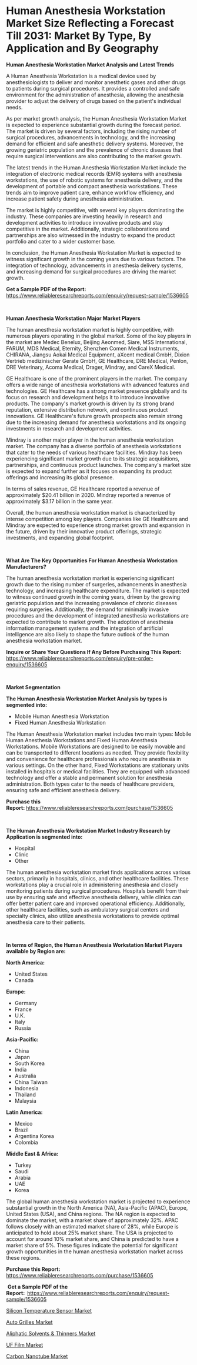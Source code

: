 <p><h1>Human Anesthesia Workstation Market Size Reflecting a Forecast Till 2031: Market By Type, By Application and By Geography</h1></p><p><strong>Human Anesthesia Workstation Market Analysis and Latest Trends</strong></p>
<p><p>A Human Anesthesia Workstation is a medical device used by anesthesiologists to deliver and monitor anesthetic gases and other drugs to patients during surgical procedures. It provides a controlled and safe environment for the administration of anesthesia, allowing the anesthesia provider to adjust the delivery of drugs based on the patient's individual needs.</p><p>As per market growth analysis, the Human Anesthesia Workstation Market is expected to experience substantial growth during the forecast period. The market is driven by several factors, including the rising number of surgical procedures, advancements in technology, and the increasing demand for efficient and safe anesthetic delivery systems. Moreover, the growing geriatric population and the prevalence of chronic diseases that require surgical interventions are also contributing to the market growth.</p><p>The latest trends in the Human Anesthesia Workstation Market include the integration of electronic medical records (EMR) systems with anesthesia workstations, the use of robotic systems for anesthesia delivery, and the development of portable and compact anesthesia workstations. These trends aim to improve patient care, enhance workflow efficiency, and increase patient safety during anesthesia administration.</p><p>The market is highly competitive, with several key players dominating the industry. These companies are investing heavily in research and development activities to introduce innovative products and stay competitive in the market. Additionally, strategic collaborations and partnerships are also witnessed in the industry to expand the product portfolio and cater to a wider customer base.</p><p>In conclusion, the Human Anesthesia Workstation Market is expected to witness significant growth in the coming years due to various factors. The integration of technology, advancements in anesthesia delivery systems, and increasing demand for surgical procedures are driving the market growth.</p></p>
<p><strong>Get a Sample PDF of the Report:&nbsp;</strong> <a href="https://www.reliableresearchreports.com/enquiry/request-sample/1536605">https://www.reliableresearchreports.com/enquiry/request-sample/1536605</a></p>
<p>&nbsp;</p>
<p><strong>Human Anesthesia Workstation Major Market Players</strong></p>
<p><p>The human anesthesia workstation market is highly competitive, with numerous players operating in the global market. Some of the key players in the market are Medec Benelux, Beijing Aeonmed, Siare, MSS International, FARUM, MDS Medical, Eternity, Shenzhen Comen Medical Instruments, CHIRANA, Jiangsu Aokai Medical Equipment, aXcent medical GmbH, Dixion Vertrieb medizinischer Gerate GmbH, GE Healthcare, DRE Medical, Penlon, DRE Veterinary, Acoma Medical, Drager, Mindray, and CareX Medical.</p><p>GE Healthcare is one of the prominent players in the market. The company offers a wide range of anesthesia workstations with advanced features and technologies. GE Healthcare has a strong market presence globally and its focus on research and development helps it to introduce innovative products. The company's market growth is driven by its strong brand reputation, extensive distribution network, and continuous product innovations. GE Healthcare's future growth prospects also remain strong due to the increasing demand for anesthesia workstations and its ongoing investments in research and development activities.</p><p>Mindray is another major player in the human anesthesia workstation market. The company has a diverse portfolio of anesthesia workstations that cater to the needs of various healthcare facilities. Mindray has been experiencing significant market growth due to its strategic acquisitions, partnerships, and continuous product launches. The company's market size is expected to expand further as it focuses on expanding its product offerings and increasing its global presence.</p><p>In terms of sales revenue, GE Healthcare reported a revenue of approximately $20.41 billion in 2020. Mindray reported a revenue of approximately $3.17 billion in the same year.</p><p>Overall, the human anesthesia workstation market is characterized by intense competition among key players. Companies like GE Healthcare and Mindray are expected to experience strong market growth and expansion in the future, driven by their innovative product offerings, strategic investments, and expanding global footprint.</p></p>
<p>&nbsp;</p>
<p><strong>What Are The Key Opportunities For Human Anesthesia Workstation Manufacturers?</strong></p>
<p><p>The human anesthesia workstation market is experiencing significant growth due to the rising number of surgeries, advancements in anesthesia technology, and increasing healthcare expenditure. The market is expected to witness continued growth in the coming years, driven by the growing geriatric population and the increasing prevalence of chronic diseases requiring surgeries. Additionally, the demand for minimally invasive procedures and the development of integrated anesthesia workstations are expected to contribute to market growth. The adoption of anesthesia information management systems and the integration of artificial intelligence are also likely to shape the future outlook of the human anesthesia workstation market.</p></p>
<p><strong>Inquire or Share Your Questions If Any Before Purchasing This Report:</strong> <a href="https://www.reliableresearchreports.com/enquiry/pre-order-enquiry/1536605">https://www.reliableresearchreports.com/enquiry/pre-order-enquiry/1536605</a></p>
<p>&nbsp;</p>
<p><strong>Market Segmentation</strong></p>
<p><strong>The Human Anesthesia Workstation Market Analysis by types is segmented into:</strong></p>
<p><ul><li>Mobile Human Anesthesia Workstation</li><li>Fixed Human Anesthesia Workstation</li></ul></p>
<p><p>The Human Anesthesia Workstation market includes two main types: Mobile Human Anesthesia Workstations and Fixed Human Anesthesia Workstations. Mobile Workstations are designed to be easily movable and can be transported to different locations as needed. They provide flexibility and convenience for healthcare professionals who require anesthesia in various settings. On the other hand, Fixed Workstations are stationary units installed in hospitals or medical facilities. They are equipped with advanced technology and offer a stable and permanent solution for anesthesia administration. Both types cater to the needs of healthcare providers, ensuring safe and efficient anesthesia delivery.</p></p>
<p><strong>Purchase this Report:&nbsp;</strong><a href="https://www.reliableresearchreports.com/purchase/1536605">https://www.reliableresearchreports.com/purchase/1536605</a></p>
<p>&nbsp;</p>
<p><strong>The Human Anesthesia Workstation Market Industry Research by Application is segmented into:</strong></p>
<p><ul><li>Hospital</li><li>Clinic</li><li>Other</li></ul></p>
<p><p>The human anesthesia workstation market finds applications across various sectors, primarily in hospitals, clinics, and other healthcare facilities. These workstations play a crucial role in administering anesthesia and closely monitoring patients during surgical procedures. Hospitals benefit from their use by ensuring safe and effective anesthesia delivery, while clinics can offer better patient care and improved operational efficiency. Additionally, other healthcare facilities, such as ambulatory surgical centers and specialty clinics, also utilize anesthesia workstations to provide optimal anesthesia care to their patients.</p></p>
<p>&nbsp;</p>
<p><strong>In terms of Region, the Human Anesthesia Workstation Market Players available by Region are:</strong></p>
<p>
    <p> <strong> North America: </strong>
        <ul>
            <li>United States</li>
            <li>Canada</li>
        </ul>
        </p> 
    <p> <strong> Europe: </strong>
        <ul>
            <li>Germany</li>
            <li>France</li>
            <li>U.K.</li>
            <li>Italy</li>
            <li>Russia</li>
        </ul>
        </p> 
    <p> <strong> Asia-Pacific: </strong>
        <ul>
            <li>China</li>
            <li>Japan</li>
            <li>South Korea</li>
            <li>India</li>
            <li>Australia</li>
            <li>China Taiwan</li>
            <li>Indonesia</li>
            <li>Thailand</li>
            <li>Malaysia</li>
        </ul>
        </p> 
    <p> <strong> Latin America: </strong>
        <ul>
            <li>Mexico</li>
            <li>Brazil</li>
            <li>Argentina Korea</li>
            <li>Colombia</li>
        </ul>
        </p> 
    <p> <strong> Middle East & Africa: </strong>
        <ul>
            <li>Turkey</li>
            <li>Saudi</li>
            <li>Arabia</li>
            <li>UAE</li>
            <li>Korea</li>
        </ul>
    </p>
    </p>
<p><p>The global human anesthesia workstation market is projected to experience substantial growth in the North America (NA), Asia-Pacific (APAC), Europe, United States (USA), and China regions. The NA region is expected to dominate the market, with a market share of approximately 32%. APAC follows closely with an estimated market share of 28%, while Europe is anticipated to hold about 25% market share. The USA is projected to account for around 10% market share, and China is predicted to have a market share of 5%. These figures indicate the potential for significant growth opportunities in the human anesthesia workstation market across these regions.</p></p>
<p><strong>Purchase this Report: </strong><a href="https://www.reliableresearchreports.com/purchase/1536605">https://www.reliableresearchreports.com/purchase/1536605</a></p>
<p>&nbsp;<strong>Get a Sample PDF of the Report:&nbsp;&nbsp;</strong><a href="https://www.reliableresearchreports.com/enquiry/request-sample/1536605">https://www.reliableresearchreports.com/enquiry/request-sample/1536605</a></p>
<p><strong></strong></p>
<p><p><a href="https://www.linkedin.com/pulse/silicon-temperature-sensor-market-size-trends-growth-outlook-cjm8e?trackingId=tH9PuRYBQSGszHw8Q0bgNA%3D%3D">Silicon Temperature Sensor Market</a></p><p><a href="https://issuu.com/reportprime-2/docs/auto-grilles-market-size-2030.pptx">Auto Grilles Market</a></p><p><a href="https://www.linkedin.com/pulse/aliphatic-solvents-amp-thinners-market-dynamics-2024-2031-hmiqe?trackingId=%2BvwqUEPyRemYUBJCSK1Feg%3D%3D">Aliphatic Solvents & Thinners Market</a></p><p><a href="https://issuu.com/reportprime-2/docs/uf-film-market-size-2030.pptx">UF Film Market</a></p><p><a href="https://www.linkedin.com/pulse/carbon-nanotube-market-size-growth-outlook-from-2024-2031-ovm3e?trackingId=4xReyGvqShOy20Ny67birg%3D%3D">Carbon Nanotube Market</a></p></p>